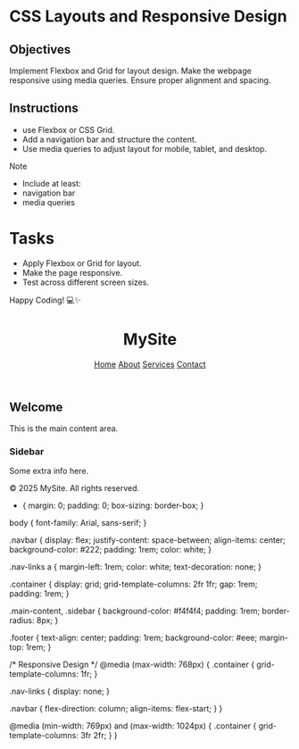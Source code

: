 # CSS Layouts and Responsive Design

## Objectives

Implement Flexbox and Grid for layout design.
Make the webpage responsive using media queries.
Ensure proper alignment and spacing.

## Instructions

- use Flexbox or CSS Grid.
- Add a navigation bar and structure the content.
- Use media queries to adjust layout for mobile, tablet, and desktop.

>[!NOTE]
>  - Include at least:
>  - navigation bar
>  - media queries

# Tasks

- Apply Flexbox or Grid for layout.
- Make the page responsive.
- Test across different screen sizes.

Happy Coding! 💻✨
<!DOCTYPE html>
<html lang="en">
<head>
  <meta charset="UTF-8" />
  <meta name="viewport" content="width=device-width, initial-scale=1.0" />
  <title>Responsive CSS Layout</title>
  <link rel="stylesheet" href="style.css" />
</head>
<body>
  <header class="navbar">
    <h1 class="logo">MySite</h1>
    <nav class="nav-links">
      <a href="#">Home</a>
      <a href="#">About</a>
      <a href="#">Services</a>
      <a href="#">Contact</a>
    </nav>
  </header>

  <main class="container">
    <section class="main-content">
      <h2>Welcome</h2>
      <p>This is the main content area.</p>
    </section>
    <aside class="sidebar">
      <h3>Sidebar</h3>
      <p>Some extra info here.</p>
    </aside>
  </main>

  <footer class="footer">
    <p>&copy; 2025 MySite. All rights reserved.</p>
  </footer>
</body>
</html>


* {
  margin: 0;
  padding: 0;
  box-sizing: border-box;
}

body {
  font-family: Arial, sans-serif;
}

.navbar {
  display: flex;
  justify-content: space-between;
  align-items: center;
  background-color: #222;
  padding: 1rem;
  color: white;
}

.nav-links a {
  margin-left: 1rem;
  color: white;
  text-decoration: none;
}

.container {
  display: grid;
  grid-template-columns: 2fr 1fr;
  gap: 1rem;
  padding: 1rem;
}

.main-content, .sidebar {
  background-color: #f4f4f4;
  padding: 1rem;
  border-radius: 8px;
}

.footer {
  text-align: center;
  padding: 1rem;
  background-color: #eee;
  margin-top: 1rem;
}

/* Responsive Design */
@media (max-width: 768px) {
  .container {
    grid-template-columns: 1fr;
  }

  .nav-links {
    display: none;
  }

  .navbar {
    flex-direction: column;
    align-items: flex-start;
  }
}

@media (min-width: 769px) and (max-width: 1024px) {
  .container {
    grid-template-columns: 3fr 2fr;
  }
}


